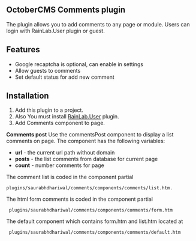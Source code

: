 **OctoberCMS Comments plugin**
----------
The plugin allows you to add comments to any page or module.
Users can login with RainLab.User plugin or guest.

**Features**
----------
 - Google recaptcha is optional, can enable in settings
 - Allow guests to comments
 - Set default status for add new comment

**Installation**
----------
 1. Add this plugin to a project.
 2. Also You must install [RainLab.User](http://octobercms.com/plugin/rainlab-user) plugin.
 3. Add Comments component to page.

**Comments post**
Use the commentsPost component to display a list comments on page. The component has the following variables:

 - **url** - the current url path without domain
 - **posts** - the list comments from database for current page
 - **count** - number comments for page

The comment list is coded in the component partial

    plugins/saurabhdhariwal/comments/components/comments/list.htm.

The html form comments is coded in the component partial

     plugins/saurabhdhariwal/comments/components/comments/form.htm

The default component which contains form.htm and list.htm located at

     plugins/saurabhdhariwal/comments/components/comments/default.htm

